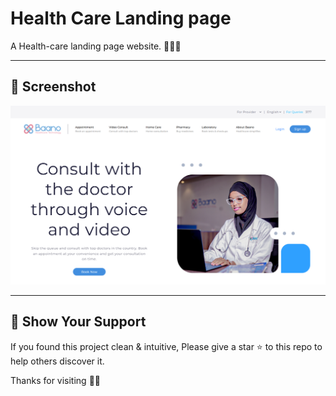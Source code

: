 # Health Care Landing page
A Health-care landing page website. 🧑🏼‍⚕️ 

---

## 📸 Screenshot

![Screenshot](Images/Screenshot.png)

---

## 🌟 Show Your Support

If you found this project clean & intuitive, Please give a star ⭐ to this repo to help others discover it.

Thanks for visiting 🙏🏼
